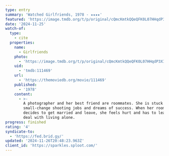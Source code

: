 ```yaml
---
type: entry
summary: 'Watched Girlfriends, 1978 - ★★★★'
featured: 'https://image.tmdb.org/t/p/original/cQmcKmtkQQeQFK0L07HHqdP3XIJ.jpg'
date: '2024-11-25'
watch-of:
  type:
    - cite
  properties:
    name:
      - Girlfriends
    photo:
      - 'https://image.tmdb.org/t/p/original/cQmcKmtkQQeQFK0L07HHqdP3XIJ.jpg'
    uid:
      - 'tmdb:111469'
    url:
      - 'https://themoviedb.org/movie/111469'
    published:
      - '1978'
    content:
      - >-
        A photographer and her best friend are roommates. She is stuck with
        small-change shooting jobs and dreams of success. When her roommate
        decides to get married and leave, she feels hurt and has to learn how to
        deal with living alone.
progress: finished
rating: '4'
syndicate-to:
  - 'https://fed.brid.gy/'
updated: '2024-11-26T20:48:23.963Z'
client_id: 'https://sparkles.sploot.com/'
---
```


